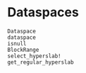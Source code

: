 # Dataspaces

```@docs
Dataspace
dataspace
isnull
BlockRange
select_hyperslab!
get_regular_hyperslab
```
